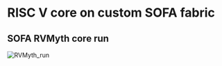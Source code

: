 # RISC V core on custom SOFA fabric
## SOFA RVMyth core run
![RVMyth_run](https://user-images.githubusercontent.com/59352026/160268450-eb09f6cc-f578-4b71-97d5-b0e1f5f0de6b.jpg)
